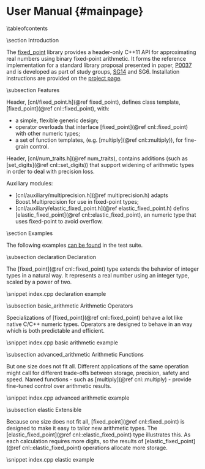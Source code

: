 User Manual       {#mainpage}
===========

\tableofcontents


\section Introduction

The [fixed_point](http://johnmcfarlane.github.io/fixed_point/) library provides 
a header-only C++11 API for approximating real numbers using binary fixed-point arithmetic.
It forms the reference implementation for a standard library proposal presented in paper, [P0037](http://wg21.link/p0037)
and is developed as part of study groups, [SG14](https://groups.google.com/a/isocpp.org/forum/#!forum/sg14) and SG6.
Installation instructions are provided on the [project page](https://github.com/johnmcfarlane/fixed_point).


\subsection Features

Header, [cnl/fixed_point.h](@ref fixed_point), defines class template, [fixed_point](@ref cnl::fixed_point), with:

* a simple, flexible generic design;
* operator overloads that interface [fixed_point](@ref cnl::fixed_point) with other numeric types;
* a set of function templates, (e.g. [multiply](@ref cnl::multiply)), for fine-grain control.

Header, [cnl/num_traits.h](@ref num_traits), contains additions (such as [set_digits](@ref cnl::set_digits)) 
that support widening of arithmetic types in order to deal with precision loss.

Auxiliary modules:

* [cnl/auxiliary/multiprecision.h](@ref multiprecision.h) adapts Boost.Multiprecision for use in fixed-point types;
* [cnl/auxiliary/elastic_fixed_point.h](@ref elastic_fixed_point.h) defins [elastic_fixed_point](@ref cnl::elastic_fixed_point), an numeric type that uses fixed-point to avoid overflow.


\section Examples

The following examples 
[can be found](https://github.com/johnmcfarlane/fixed_point/blob/master/src/test/index.cpp) 
in the test suite.


\subsection declaration Declaration

The [fixed_point](@ref cnl::fixed_point) type extends the behavior of integer types in a natural way.
It represents a real number using an integer type, scaled by a power of two.

\snippet index.cpp declaration example


\subsection basic_arithmetic Arithmetic Operators

Specializations of [fixed_point](@ref cnl::fixed_point) behave a lot like native C/C++ numeric types.
Operators are designed to behave in an way which is both predictable and efficient.

\snippet index.cpp basic arithmetic example


\subsection advanced_arithmetic Arithmetic Functions

But one size does not fit all.
Different applications of the same operation might call for different trade-offs between storage, precision, safety and speed.
Named functions - such as [multiply](@ref cnl::multiply) - provide fine-tuned control over arithmetic results.

\snippet index.cpp advanced arithmetic example


\subsection elastic Extensible

Because one size does not fit all, [fixed_point](@ref cnl::fixed_point) is designed to make it easy to tailor new arithmetic types. 
The [elastic_fixed_point](@ref cnl::elastic_fixed_point) type illustrates this.
As each calculation requires more digits, so the results of [elastic_fixed_point](@ref cnl::elastic_fixed_point) operations allocate more storage.

\snippet index.cpp elastic example

